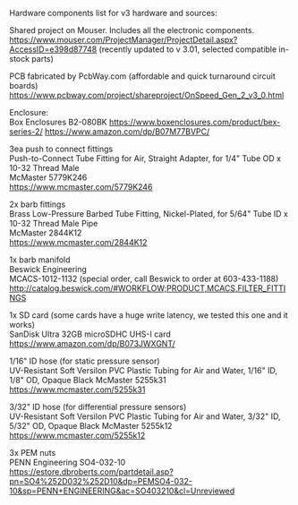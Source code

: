 Hardware components list for v3 hardware and sources:

Shared project on Mouser. Includes all the electronic components.\
https://www.mouser.com/ProjectManager/ProjectDetail.aspx?AccessID=e398d87748
(recently updated to v 3.01, selected compatible in-stock parts)

PCB fabricated by PcbWay.com (affordable and quick turnaround circuit boards)\
https://www.pcbway.com/project/shareproject/OnSpeed_Gen_2_v3_0.html

Enclosure:\
Box Enclosures B2-080BK
https://www.boxenclosures.com/product/bex-series-2/
https://www.amazon.com/dp/B07M77BVPC/


3ea push to connect fittings\
Push-to-Connect Tube Fitting for Air, Straight Adapter, for 1/4" Tube OD x 10-32 Thread Male\
McMaster 5779K246\
https://www.mcmaster.com/5779K246


2x barb fittings\
Brass Low-Pressure Barbed Tube Fitting, Nickel-Plated, for 5/64" Tube ID x 10-32 Thread Male Pipe\
McMaster 2844K12\
https://www.mcmaster.com/2844K12


1x barb manifold\
Beswick Engineering\
MCACS-1012-1132 (special order, call Beswick to order at 603-433-1188)\
http://catalog.beswick.com/#WORKFLOW;PRODUCT,MCACS,FILTER_FITTINGS

1x SD card (some cards have a huge write latency, we tested this one and it works)\
SanDisk Ultra 32GB microSDHC UHS-I card\
https://www.amazon.com/dp/B073JWXGNT/


1/16" ID hose (for static pressure sensor)\
UV-Resistant Soft Versilon PVC Plastic Tubing for Air and Water, 1/16" ID, 1/8" OD, Opaque Black
McMaster 5255k31\
https://www.mcmaster.com/5255k31


3/32" ID hose (for differential pressure sensors)\
UV-Resistant Soft Versilon PVC Plastic Tubing for Air and Water, 3/32" ID, 5/32" OD, Opaque Black
McMaster 5255k12\
https://www.mcmaster.com/5255k12


3x PEM nuts\
PENN Engineering SO4-032-10\
https://estore.dbroberts.com/partdetail.asp?pn=SO4%252D032%252D10&dp=PEMSO4-032-10&sp=PENN+ENGINEERING&ac=SO403210&cl=Unreviewed

